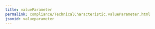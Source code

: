 ```yaml
---
title: valueParameter
permalink: compliance/TechnicalCharacteristic.valueParameter.html
jsonid: valueparameter
---
```


